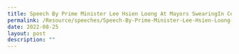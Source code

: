 ```yaml
---
title: Speech By Prime Minister Lee Hsien Loong At Mayors SwearingIn Ceremony
permalink: /Resource/speeches/Speech-By-Prime-Minister-Lee-Hsien-Loong-At-Mayors-SwearingIn-Ceremony
date: 2022-08-25
layout: post
description: ""
---
```

